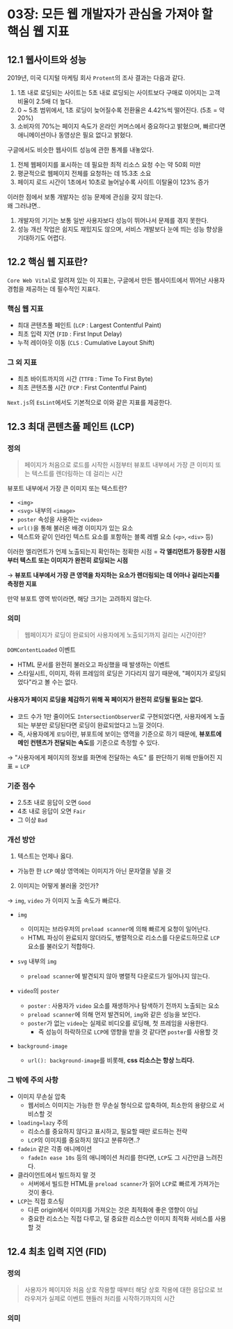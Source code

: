 # 03장: 모든 웹 개발자가 관심을 가져야 할 핵심 웹 지표

## 12.1 웹사이트와 성능

2019년, 미국 디지털 마케팅 회사 `Protent`의 조사 결과는 다음과 같다.

1. 1초 내로 로딩되는 사이트는 5초 내로 로딩되는 사이트보다 구매로 이어지는 고객 비율이 2.5배 더 높다.
2. 0 ~ 5초 범위에서, 1초 로딩이 늦어질수록 전환율은 4.42%씩 떨어진다. (5초 = 약 20%)
3. 소비자의 70%는 페이지 속도가 온라인 커머스에서 중요하다고 밝혔으며, 빠르다면 애니메이션이나 동영상은 필요 없다고 밝혔다.

구글에서도 비슷한 웹사이트 성능에 관한 통계를 내놓았다.

1. 전체 웹페이지를 표시하는 데 필요한 최적 리소스 요청 수는 약 50회 미만
2. 평균적으로 웹페이지 전체를 요청하는 데 15.3초 소요
3. 페이지 로드 시간이 1초에서 10초로 늘어날수록 사이트 이탈율이 123% 증가

이러한 점에서 보통 개발자는 성능 문제에 관심을 갖지 않는다.  
왜 그러냐면..

1. 개발자의 기기는 보통 일반 사용자보다 성능이 뛰어나서 문제를 겪지 못한다.
2. 성능 개선 작업은 쉽지도 재밌지도 않으며, 서비스 개발보다 눈에 띄는 성능 향상을 기대하기도 어렵다.

## 12.2 핵심 웹 지표란?

`Core Web Vital`로 알려져 있는 이 지표는, 구글에서 만든 웹사이트에서 뛰어난 사용자 경험을 제공하는 데 필수적인 지표다.

### 핵심 웹 지표

- 최대 콘텐츠풀 페인트 (`LCP` : Largest Contentful Paint)
- 최초 입력 지연 (`FID` : First Input Delay)
- 누적 레이아웃 이동 (`CLS` : Cumulative Layout Shift)

### 그 외 지표

- 최초 바이트까지의 시간 (`TTFB` : Time To First Byte)
- 최초 콘텐츠풀 시간 (`FCP` : First Contentful Paint)

<!-- TODO: https://nextjs.org/docs/pages/building-your-application/configuring/eslint -->

`Next.js`의 `EsLint`에서도 기본적으로 이와 같은 지표를 제공한다.

## 12.3 최대 콘텐츠풀 페인트 (LCP)

### 정의

> 페이지가 처음으로 로드를 시작한 시점부터 뷰포트 내부에서 가장 큰 이미지 또는 텍스트를 렌더링하는 데 걸리는 시간

뷰포트 내부에서 가장 큰 이미지 또는 텍스트란?

- `<img>`
- `<svg>` 내부의 `<image>`
- `poster` 속성을 사용하는 `<video>`
- `url()`을 통해 불러온 배경 이미지가 있는 요소
- 텍스트와 같이 인라인 텍스트 요소를 포함하는 블록 레벨 요소 (`<p>`, `<div>` 등)

이러한 엘리먼트가 언제 노출되는지 확인하는 정확한 시점 = **각 엘리먼트가 등장한 시점부터 텍스트 또는 이미지가 완전히 로딩되는 시점**

→ **뷰포트 내부에서 가장 큰 영역을 차지하는 요소가 렌더링되는 데 어마나 걸리는지를 측정한 지표**

만약 뷰포트 영역 밖이라면, 해당 크기는 고려하지 않는다.

### 의미

> 웹페이지가 로딩이 완료되어 사용자에게 노출되기까지 걸리는 시간이란?

`DOMContentLoaded` 이벤트

- HTML 문서를 완전히 불러오고 파싱했을 때 발생하는 이벤트
- 스타일시트, 이미지, 하위 프레임의 로딩은 기다리지 않기 때문에, "페이지가 로딩되었다"라고 볼 수는 없다.

#### 사용자가 페이지 로딩을 체감하기 위해 꼭 페이지가 완전히 로딩될 필요는 없다.

- 코드 수가 1만 줄이어도 `IntersectionObserver`로 구현되었다면, 사용자에게 노출되는 부분만 로딩된다면 로딩이 완료되었다고 느낄 것이다.
- 즉, 사용자에게 `로딩`이란, 뷰포트에 보이는 영역을 기준으로 하기 때문에, **뷰포트에 메인 컨텐츠가 전달되는 속도**를 기준으로 측정할 수 있다.

→ "사용자에게 페이지의 정보를 화면에 전달하는 속도" 를 판단하기 위해 만들어진 지표 = `LCP`

### 기준 점수

- 2.5초 내로 응답이 오면 `Good`
- 4초 내로 응답이 오면 `Fair`
- 그 이상 `Bad`

### 개선 방안

1. 텍스트는 언제나 옳다.

- 가능한 한 `LCP` 예상 영역에는 이미지가 아닌 문자열을 넣을 것

2. 이미지는 어떻게 불러올 것인가?

→ `img`, `video` 가 이미지 노출 속도가 빠르다.

- `img`

  - 이미지는 브라우저의 `preload scanner`에 의해 빠르게 요청이 일어난다.
  - HTML 파싱이 완료되지 않더라도, 병렬적으로 리소스를 다운로드하므로 `LCP` 요소를 불러오기 적합하다.

- `svg` 내부의 `img`

  - `preload scanner`에 발견되지 않아 병렬적 다운로드가 일어나지 않는다.

- `video`의 `poster`

  - `poster` : 사용자가 `video` 요소를 재생하거나 탐색하기 전까지 노출되는 요소
  - `preload scanner`에 의해 먼저 발견되어, `img`와 같은 성능을 보인다.
  - `poster`가 없는 `video`는 실제로 비디오를 로딩해, 첫 프레임을 사용한다.
    - 즉 성능이 하락하므로 `LCP`에 영향을 받을 것 같다면 `poster`를 사용할 것

- `background-image`
  - `url(): background-image`를 비롯해, **css 리소스는 항상 느리다.**

### 그 밖에 주의 사항

- 이미지 무손실 압축
  - 웹서비스 이미지는 가능한 한 무손실 형식으로 압축하여, 최소한의 용량으로 서비스할 것
- `loading=lazy` 주의
  - 리소스를 중요하지 않다고 표시하고, 필요할 때만 로드하는 전략
  - `LCP`의 이미지를 중요하지 않다고 분류하면..?
- `fadein` 같은 각종 애니메이션
  - `fadeIn ease 10s` 등의 애니메이션 처리를 한다면, `LCP`도 그 시간만큼 느려진다.
- 클라이언트에서 빌드하지 말 것
  - 서버에서 빌드한 HTML을 `preload scanner`가 읽어 `LCP`로 빠르게 가져가는 것이 좋다.
- `LCP`는 직접 호스팅
  - 다른 origin에서 이미지를 가져오는 것은 최적화에 좋은 영향이 아님
  - 중요한 리소스는 직접 다루고, 덜 중요한 리소스만 이미지 최적화 서비스를 사용할 것

## 12.4 최초 입력 지연 (FID)

### 정의

> 사용자가 페이지와 처음 상호 작용할 때부터 해당 상호 작용에 대한 응답으로 브라우저가 실제로 이벤트 핸들러 처리를 시작하기까지의 시간

### 의미
